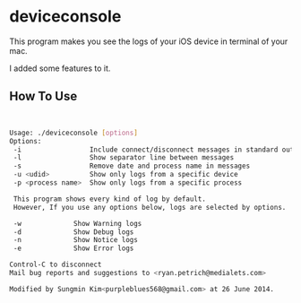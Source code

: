 deviceconsole
============

This program makes you see the logs of your iOS device in terminal of your mac.

I added some features to it.


How To Use
----------

```````sh


Usage: ./deviceconsole [options]
Options:
 -i                 Include connect/disconnect messages in standard out
 -l                 Show separator line between messages
 -s                 Remove date and process name in messages
 -u <udid>          Show only logs from a specific device
 -p <process name>	Show only logs from a specific process

 This program shows every kind of log by default.
 However, If you use any options below, logs are selected by options.

 -w 			Show Warning logs
 -d 			Show Debug logs
 -n 			Show Notice logs
 -e 			Show Error logs

Control-C to disconnect
Mail bug reports and suggestions to <ryan.petrich@medialets.com>

Modified by Sungmin Kim<purpleblues568@gmail.com> at 26 June 2014.

````````


